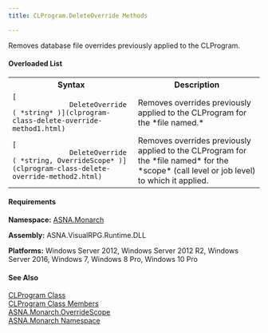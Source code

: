 ```yaml
---
title: CLProgram.DeleteOverride Methods

---
```


Removes database file overrides previously applied to the CLProgram.

#### Overloaded List
<table class="mytable" cellspacing="0" cellpadding="4" width="90%">
          <colgroup>
            <col width="50%" />
            <col width="50%" />
          </colgroup>
          <tr>
            <th>Syntax</th>
            <th>Description</th>
          </tr>
<!-- end copy BUT put in extra div and end of table -->
          <tr>
            <td>              <code>[
              DeleteOverride ( *string* )](clprogram-class-delete-override-method1.html)</code>
            </td>
            <td>Removes overrides
            previously applied to the CLProgram for the 
 *file named.* </td>
          </tr>
          <tr>
            <td>              <code>[
              DeleteOverride ( *string, OverrideScope* )](clprogram-class-delete-override-method2.html)</code>
            </td>
            <td>Removes overrides
            previously applied to the CLProgram for the 
 *file named*  for the 
 *scope* (call level or job level) to which it
            applied. </td>
          </tr>
</table>

<!-- start -->

#### Requirements
**Namespace:** [ASNA.Monarch](monarch-namespace.html)

**Assembly:** ASNA.VisualRPG.Runtime.DLL 

**Platforms:** Windows Server 2012, Windows Server 2012 R2, Windows Server 2016, Windows 7, Windows 8 Pro, Windows 10 Pro
<!-- end -->      

#### See Also
[CLProgram Class](clprogram-class.html) <br clear="none" /> [ CLProgram Class Members](clprogram-class-members.html) <br clear="none" /> [ ASNA.Monarch.OverrideScope](overrideScope-enumeration.html) <br clear="none" /> [ASNA.Monarch Namespace](monarch-namespace.html) 
